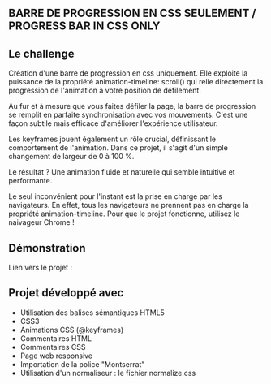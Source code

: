 ## BARRE DE PROGRESSION EN CSS SEULEMENT / PROGRESS BAR IN CSS ONLY

## Le challenge

Création d'une barre de progression en css uniquement. Elle exploite la puissance de la propriété animation-timeline: scroll() qui relie directement la progression de l'animation à votre position de défilement.

Au fur et à mesure que vous faites défiler la page, la barre de progression se remplit en parfaite synchronisation avec vos mouvements. C'est une façon subtile mais efficace d'améliorer l'expérience utilisateur.

Les keyframes jouent également un rôle crucial, définissant le comportement de l'animation.
Dans ce projet, il s'agit d'un simple changement de largeur de 0 à 100 %.

Le résultat ?
Une animation fluide et naturelle qui semble intuitive et performante.

Le seul inconvénient pour l'instant est la prise en charge par les navigateurs. En effet, tous les navigateurs ne prennent pas en charge la propriété animation-timeline.
Pour que le projet fonctionne, utilisez le naivageur Chrome !

## Démonstration

Lien vers le projet :

## Projet développé avec

- Utilisation des balises sémantiques HTML5
- CSS3
- Animations CSS (@keyframes)
- Commentaires HTML
- Commentaires CSS
- Page web responsive
- Importation de la police "Montserrat"
- Utilisation d'un normaliseur : le fichier normalize.css

